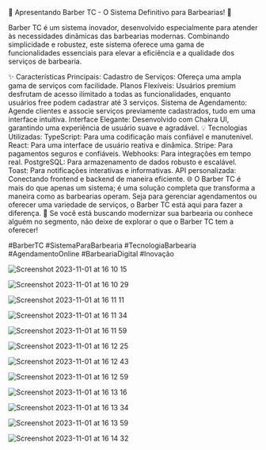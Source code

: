 🚀 Apresentando Barber TC - O Sistema Definitivo para Barbearias! 🚀

Barber TC é um sistema inovador, desenvolvido especialmente para atender às necessidades dinâmicas das barbearias modernas. Combinando simplicidade e robustez, este sistema oferece uma gama de funcionalidades essenciais para elevar a eficiência e a qualidade dos serviços de barbearia.

✨ Características Principais:
Cadastro de Serviços: Ofereça uma ampla gama de serviços com facilidade.
Planos Flexíveis: Usuários premium desfrutam de acesso ilimitado a todas as funcionalidades, enquanto usuários free podem cadastrar até 3 serviços.
Sistema de Agendamento: Agende clientes e associe serviços previamente cadastrados, tudo em uma interface intuitiva.
Interface Elegante: Desenvolvido com Chakra UI, garantindo uma experiência de usuário suave e agradável.
💡 Tecnologias Utilizadas:
TypeScript: Para uma codificação mais confiável e manutenível.
React: Para uma interface de usuário reativa e dinâmica.
Stripe: Para pagamentos seguros e confiáveis.
Webhooks: Para integrações em tempo real.
PostgreSQL: Para armazenamento de dados robusto e escalável.
Toast: Para notificações interativas e informativas.
API personalizada: Conectando frontend e backend de maneira eficiente.
🌐 O Barber TC é mais do que apenas um sistema; é uma solução completa que transforma a maneira como as barbearias operam. Seja para gerenciar agendamentos ou oferecer uma variedade de serviços, o Barber TC está aqui para fazer a diferença.
💼 Se você está buscando modernizar sua barbearia ou conhece alguém no segmento, não deixe de explorar o que o Barber TC tem a oferecer!

#BarberTC #SistemaParaBarbearia #TecnologiaBarbearia #AgendamentoOnline #BarbeariaDigital #Inovação

![Screenshot 2023-11-01 at 16 10 15](https://github.com/thiarly/barbershop-tc-reactjs/assets/13594903/fa39cdd2-d4cb-4afd-925d-5f56a2efa313)

![Screenshot 2023-11-01 at 16 10 29](https://github.com/thiarly/barbershop-tc-reactjs/assets/13594903/1f73bda7-bc27-4bb5-82f4-0b7380b3da9d)

![Screenshot 2023-11-01 at 16 11 11](https://github.com/thiarly/barbershop-tc-reactjs/assets/13594903/4abe6d65-6789-4e67-abc3-47d37b00c6df)

![Screenshot 2023-11-01 at 16 11 34](https://github.com/thiarly/barbershop-tc-reactjs/assets/13594903/13ec2f9c-4bfb-4959-bf68-b1616a70f6dc)

![Screenshot 2023-11-01 at 16 11 59](https://github.com/thiarly/barbershop-tc-reactjs/assets/13594903/49081c0b-b622-41fa-bf69-9e8177005ca6)

![Screenshot 2023-11-01 at 16 12 25](https://github.com/thiarly/barbershop-tc-reactjs/assets/13594903/55711107-d418-43c1-ac4c-a0dd5b7e92d4)

![Screenshot 2023-11-01 at 16 12 43](https://github.com/thiarly/barbershop-tc-reactjs/assets/13594903/08a55bea-6617-4dac-828a-acc5c4c3f093)

![Screenshot 2023-11-01 at 16 12 59](https://github.com/thiarly/barbershop-tc-reactjs/assets/13594903/dc2bcc01-bd1f-470e-b16f-e58f17a15371)

![Screenshot 2023-11-01 at 16 13 16](https://github.com/thiarly/barbershop-tc-reactjs/assets/13594903/661c0528-89e8-4dc6-a1cd-189a687e7a73)

![Screenshot 2023-11-01 at 16 13 34](https://github.com/thiarly/barbershop-tc-reactjs/assets/13594903/9abd308c-8e09-49cd-a039-8a3475addd3e)

![Screenshot 2023-11-01 at 16 13 59](https://github.com/thiarly/barbershop-tc-reactjs/assets/13594903/c314ea2e-c375-4429-ae67-01987581bad3)

![Screenshot 2023-11-01 at 16 14 32](https://github.com/thiarly/barbershop-tc-reactjs/assets/13594903/59e53726-ff51-4c1e-b399-5d169c00703a)
